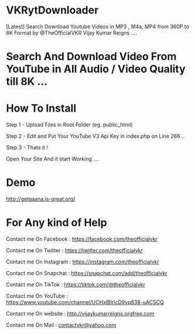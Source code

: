 # VKRytDownloader
[Latest] Search Download Youtube Videos in MP3 , M4a, MP4 from 360P to 8K Format by  @TheOfficialVKR Vijay Kumar Reigns  ....

# Search And Download Video From YouTube in All Audio / Video Quality till 8K ...

# How To Install 

Step 1 - Upload Files in Root Folder (eg. public_html)

Step 2 - Edit and Put Your YouTube V3 Api Key in index.php on Line 266 ..

Step 3 - Thats it !

Open Your Site And it start Working ....

# Demo 

http://getgaana.is-great.org/

# For Any kind of Help 

Contact me On Facebook  : https://facebook.com/theofficialvkr

Contact me On Twitter   : https://twitter.com/theofficialvkr

Contact me On Instagram : https://instagram.com/theofficialvkr

Contact me On Snapchat  : https://snapchat.com/add/theofficialvkr

Contact me On TikTok    : https://tiktok.com/@theofficialvkr

Contact me On YouTube   : https://www.youtube.com/channel/UCHxlBIrlcD9vp838-uACSCQ

Contact me On website   : http://vijaykumarreigns.orgfree.com

Contact me On Mail      : contactvkr@yahoo.com  

